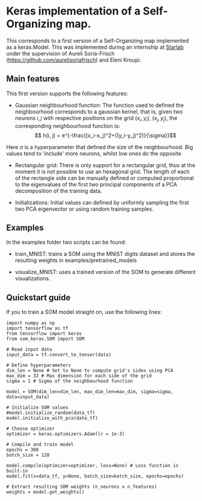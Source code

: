 # Keras implementation of a Self-Organizing map.

This corresponds to a first version of a Self-Organizing map implemented as a keras.Model. This was implemented during an internship at [Starlab](https://www.starlab.es/) under the supervision of Aureli Soria-Frisch (https://github.com/aurelisoriafrisch) and Eleni Kroupi.
## Main features

This first version supports the following features:

+ Gaussian neighbourhood function: The function used to defined the neighbourhood corresponds to a gaussian kernel, that is, given two neurons $i, j$ with respective positions on the grid $(x_i, y_i)$, $(x_j, y_j)$, the corresponding neighbourhood function is:
$$ h(i, j) = e^{-\frac{(x_i-x_j)^2+((y_i-y_j)^2)}{\sigma}}$$

Here $\sigma$ is a hyperparameter that defined the size of the neighbourhood. Big values tend to 'include' more neurons, whilst low ones do the opposite

+ Rectangular grid: There is only support for a rectangular grid, thus at the moment it is not possible to use an hexagonal grid. The length of each of the rectangle side can be manually defined or computed proportional to the eigenvalues of the first two principal components of a PCA decomposition of the training data.

+ Initializations: Initial values can defined by uniformly sampling the first two PCA eigenvector or using random training samples.

## Examples

In the examples folder two scripts can be found:

+ train_MNIST: trains a SOM using the MNIST digits dataset and stores the resulting weights in examples/pretrained_models

+ visualize_MNIST: uses a trained version of the SOM to generate different visualizations.

## Quickstart guide

If you to train a SOM model straight on, use the following lines:

```{python}
import numpy as np
import tensorflow as tf
from tensorflow import keras
from som_keras.SOM import SOM

# Read input data
input_data = tf.convert_to_tensor(data)

# Define hyperparameters
dim_len = None # Set to None to compute grid's sides using PCA
max_dim = 32 # Max dimension for each side of the grid
sigma = 1 # Sigma of the neighbourhood function

model = SOM(dim_len=dim_len, max_dim_len=max_dim, sigma=sigma, data=input_data)

# Initialize SOM values
#model.initialize_random(data_tf)
model.initialize_with_pca(data_tf)

# Choose optimizer
optimizer = keras.optimizers.Adam(lr = 1e-3)

# Compile and train model
epochs = 300
batch_size = 128

model.compile(optimizer=optimizer, loss=None) # Loss function is built-in
model.fit(x=data_tf, y=None, batch_size=batch_size, epochs=epochs)

# Extract resulting SOM weights (n_neurons x n_features)
weights = model.get_weights()
```

